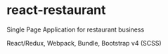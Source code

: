 # react-restaurant
Single Page Application for restaurant business

React/Redux, Webpack, Bundle, Bootstrap v4 (SCSS)
